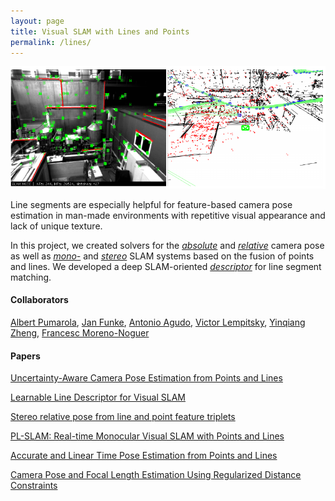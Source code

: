 ```yaml
---
layout: page
title: Visual SLAM with Lines and Points 
permalink: /lines/
---
```

![Line and point SLAM](/assets/lld/lld_small.png)

Line segments are especially helpful for feature-based camera pose estimation in man-made 
environments with repetitive visual appearance and lack of unique texture.

In this project, we created solvers for the [*absolute*]({{site.url}}/pnpl/) and [*relative*]({{site.url}}/sego/) camera 
pose as well as [*mono-*]((https://www.albertpumarola.com/research/pl-slam/)) and [*stereo*](({{site.url}}/lld/)) SLAM systems based on the fusion of points and lines.
We developed a deep SLAM-oriented [*descriptor*](({{site.url}}/lld/)) for line segment matching. 

#### Collaborators
[Albert Pumarola](https://www.albertpumarola.com/), 
[Jan Funke](http://funkey.science/), 
[Antonio Agudo](http://www.iri.upc.edu/people/aagudo/), 
[Victor Lempitsky](http://sites.skoltech.ru/compvision/members/vilem/),
[Yinqiang Zheng](https://sites.google.com/site/yinqiangzheng/),
[Francesc Moreno-Noguer](https://www.iri.upc.edu/people/fmoreno/) 

#### Papers

[Uncertainty-Aware Camera Pose Estimation from Points and Lines]({{site.url}}/uncertain-pnp/)
<!-- [pdf]({{site.url}}/) 
[bib]({{site.url}}/) 
[code](https://github.com/alexandervakhitov/uncertain-pnp) -->

[Learnable Line Descriptor for Visual SLAM]({{site.url}}/lld/)
<!-- [pdf]({{site.url}}/scripts/publications/files/vakhitov-lld-2019.pdf) 
[bib]({{site.url}}/scripts/publications/bib/vakhitov2019learnable.bib) 
[code](https://github.com/alexandervakhitov/lld-slam) -->            

[Stereo relative pose from line and point feature triplets]({{site.url}}/sego/)
<!-- [pdf]({{site.url}}/scripts/publications/files/vakhitov2018.pdf) 
[bib]({{site.url}}/scripts/publications/bib/vakhitov2018stereo.bib) 
[code](https://github.com/alexandervakhitov/sego) -->           

[PL-SLAM: Real-time Monocular Visual SLAM with Points and Lines](https://www.albertpumarola.com/research/pl-slam/)
<!-- [pdf]({{site.url}}/scripts/publications/files/pl-slam-2017.pdf)
[bib]({{site.url}}/scripts/publications/bib/pumarola2017pl.bib) --> 

[Accurate and Linear Time Pose Estimation from Points and Lines]({{site.url}}/pnpl/)
<!--[pdf]({{site.url}}/scripts/publications/files/pnpl2016.pdf)
[bib]({{site.url}}/scripts/publications/bib/vakhitov2016accurate.bib)
[code](https://github.com/alexandervakhitov/pnpl)-->

[Camera Pose and Focal Length Estimation Using Regularized Distance Constraints]({{site.url}}/pnpf/)